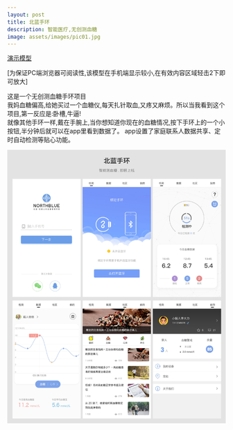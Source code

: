 ```yaml
---
layout: post
title: 北蓝手环
description: 智能医疗,无创测血糖
image: assets/images/pic01.jpg
---
```


<a href="https://littlejohnnyzq.github.io/NorthBlue/" target="blank" class="button next scrolly">演示模型</a>

 [为保证PC端浏览器可阅读性,该模型在手机端显示较小,在有效内容区域轻击2下即可放大]

这是一个无创测血糖手环项目    <br/>
我妈血糖偏高,给她买过一个血糖仪,每天扎针取血,又疼又麻烦。所以当我看到这个项目,第一反应是:卧槽,牛逼!    <br/>
就像其他手环一样,戴在手腕上,当你想知道你现在的血糖情况,按下手环上的一个小按钮,半分钟后就可以在app里看到数据了。
app设置了家庭联系人数据共享、定时自动检测等贴心功能。

![NorthBlue](/assets/images/01northblue.jpg)


